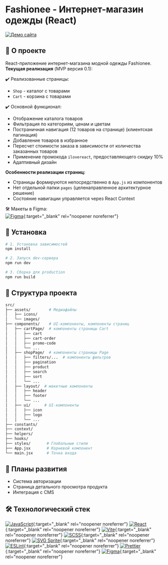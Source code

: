 # Fashionee - Интернет-магазин одежды (React)

<a href="https://likeoooh.github.io/fashionee-react/" target="_blank" rel="noopener noreferrer">
  <img src="https://img.shields.io/badge/-ДЕМО%20САЙТA-00CC88?style=for-the-badge&logo=react&logoColor=white" alt="Демо сайта">
</a>

## 📌 О проекте

React-приложение интернет-магазина модной одежды Fashionee.  
**Текущая реализация** (MVP версия 0.1):

✔️ Реализованные страницы:
- `Shop` - каталог с товарами
- `Cart` - корзина с товарами

✔️ Основной функционал:
- Отображение каталога товаров
- Фильтрация по категориям, ценам и цветам
- Постраничная навигация (12 товаров на странице) (клиентская пагинация)
- Добавление товаров в избранное
- Пересчет стоимости заказа в зависимости от количества заказанных товаров
- Применение промокода `ilovereact`, предоставляющего скидку 10%
- Адаптивный дизайн 

**Особенности реализации страниц:**
- Страницы формируются непосредственно в `App.js` из компонентов
- Нет отдельной папки `pages` (целенаправленное архитектурное решение)
- Состояние навигации управляется через React Context

🛠 Макеты в Figma:  
[![Figma](https://img.shields.io/badge/-Figma%20макеты-FF6B6B?style=flat&logo=figma)](https://www.figma.com/file/LSancjCw067xAOteD0unOt/Fashionee---Fashion-Store-Figma-UI-Template?node-id=586%3A13306){:target="_blank" rel="noopener noreferrer"}

## 🚀 Установка

```bash
# 1. Установка зависимостей
npm install

# 2. Запуск dev-сервера
npm run dev

# 3. Сборка для production
npm run build
```

## 📂 Структура проекта
```bash
src/
├── assets/        # Медиафайлы
│   ├── icons/
│   └── images/
├── components/    # UI-компоненты, компоненты страниц
│   ├── cartPage/  # компоненты страницы Cart
│   │   ├── cart
│   │   ├── cart-order
│   │   ├── promo-code
│   │   └── ...
│   ├── shopPage/  # компоненты страницы Page
│   │   ├── filters/...  # компоненты фильтров
│   │   ├── pagination
│   │   ├── product
│   │   ├── search
│   │   ├── sort
│   │   └── ...
│   ├── layout/  # макетные компоненты
│   │   ├── header
│   │   ├── footer
│   │   └── ...
│   ├── ui/      # UI-компоненты
│   │   ├── icon
│   │   ├── logo
│   │   └── ...
├── constants/       
├── context/   
├── helpers/     
├── hooks/         
├── styles/       # Глобальные стили
├── App.jsx       # Корневой компонент
└── main.jsx      # Точка входа
```

## 🔮 Планы развития

- Система авторизации
- Страница детального просмотра продукта
- Интеграция с CMS

## 🛠 Технологический стек

[![JavaScript](https://img.shields.io/badge/-JavaScript-F7DF1E?style=for-the-badge&logo=javascript&logoColor=black)](https://developer.mozilla.org/ru/docs/Web/JavaScript){:target="_blank" rel="noopener noreferrer"}
[![React](https://img.shields.io/badge/-React-61DAFB?style=for-the-badge&logo=react&logoColor=white)](https://reactjs.org/){:target="_blank" rel="noopener noreferrer"}
[![Vite](https://img.shields.io/badge/-Vite-646CFF?style=for-the-badge&logo=vite&logoColor=white)](https://vitejs.dev/){:target="_blank" rel="noopener noreferrer"}
[![SCSS](https://img.shields.io/badge/-SCSS-CC6699?style=for-the-badge&logo=sass&logoColor=white)](https://sass-lang.com/){:target="_blank" rel="noopener noreferrer"}
[![SVG Sprite](https://img.shields.io/badge/-SVG_Sprite-FFB13B?style=for-the-badge&logo=svg&logoColor=white)](https://css-tricks.com/svg-sprites-use-better-icon-fonts/){:target="_blank" rel="noopener noreferrer"}
[![ESLint](https://img.shields.io/badge/-ESLint-4B32C3?style=for-the-badge&logo=eslint&logoColor=white)](https://eslint.org/){:target="_blank" rel="noopener noreferrer"}
[![Prettier](https://img.shields.io/badge/-Prettier-F7B93E?style=for-the-badge&logo=prettier&logoColor=black)](https://prettier.io/){:target="_blank" rel="noopener noreferrer"}
[![Figma](https://img.shields.io/badge/-Figma-F24E1E?style=for-the-badge&logo=figma&logoColor=white)](https://figma.com/){:target="_blank" rel="noopener noreferrer"}